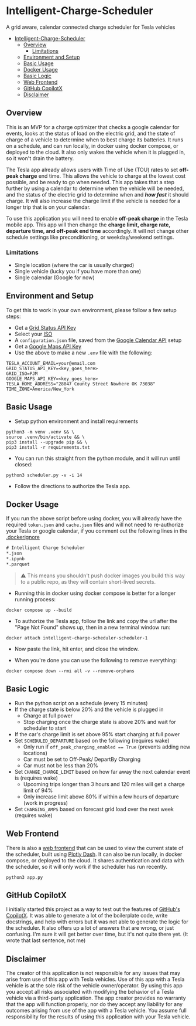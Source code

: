 # Intelligent-Charge-Scheduler

A grid aware, calendar connected charge scheduler for Tesla vehicles

- [Intelligent-Charge-Scheduler](#intelligent-charge-scheduler)
  - [Overview](#overview)
    - [Limitations](#limitations)
  - [Environment and Setup](#environment-and-setup)
  - [Basic Usage](#basic-usage)
  - [Docker Usage](#docker-usage)
  - [Basic Logic](#basic-logic)
  - [Web Frontend](#web-frontend)
  - [GitHub CopilotX](#github-copilotx)
  - [Disclaimer](#disclaimer)

## Overview

This is an MVP for a charge optimizer that checks a google calendar for events, looks at the status of load on the electric grid, and the state of charge of a vehicle to determine when to best charge its batteries. It runs on a schedule, and can run locally, in docker using docker compose, or deployed to the cloud. It also only wakes the vehicle when it is plugged in, so it won't drain the battery.

The Tesla app already allows users with Time of Use (TOU) rates to set **off-peak charge** end time. This allows the vehicle to charge at the lowest cost possible, and be ready to go when needed. This app takes that a step further by using a calendar to determine when the vehicle will be needed, and the status of the electric grid to determine when and **_how fast_** it should charge. It will also increase the charge limit if the vehicle is needed for a longer trip that is on your calendar.

To use this application you will need to enable **off-peak charge** in the Tesla mobile app. This app will then change the **charge limit, charge rate, departure time, and off-peak end time** accordingly. It will not change other schedule settings like preconditioning, or weekday/weekend settings.

### Limitations

- Single location (where the car is usually charged)
- Single vehicle (lucky you if you have more than one)
- Single calendar (Google for now)

## Environment and Setup

To get this to work in your own environment, please follow a few setup steps:

- Get a [Grid Status API Key](https://www.gridstatus.io/api)
- Select your [ISO](https://www.gridstatus.io/map)
- A `configuration.json` file, saved from the [Google Calendar API](https://developers.google.com/calendar/api/quickstart/python) setup
- Get a [Google Maps API Key](https://console.cloud.google.com/google/maps-apis/credentials?authuser=1&project=intelligent-charge-scheduler)
- Use the above to make a new `.env` file with the following:

```shell
TESLA_ACCOUNT_EMAIL=your@email.com
GRID_STATUS_API_KEY=<key_goes_here>
GRID_ISO=PJM
GOOGLE_MAPS_API_KEY=<key_goes_here>
TESLA_HOME_ADDRESS="28047 County Street Nowhere OK 73038"
TIME_ZONE=America/New_York
```

## Basic Usage

- Setup python environment and install requirements

```shell
python3 -m venv .venv && \
source .venv/bin/activate && \
pip3 install --upgrade pip && \
pip3 install -r requirements.txt
```

- You can run this straight from the python module, and it will run until closed:

```shell
python3 scheduler.py -v -i 14
```

- Follow the directions to authorize the Tesla app.

## Docker Usage

If you run the above script before using docker, you will already have the required `token.json` and `cache.json` files and will not need to re-authorize your Tesla or google calendar, if you comment out the following lines in the [.dockerignore](.dockerignore)

```requirements.txt
# Intelligent Charge Scheduler
*.json
*.ipynb
*.parquet
```

> ⚠️ This means you shouldn't push docker images you build this way to a public repo, as they will contain short-lived secrets.

- Running this in docker using docker compose is better for a longer running process:

```shell
docker compose up --build
```

- To authorize the Tesla app, follow the link and copy the url after the "Page Not Found" shows up, then in a new terminal window run:

```shell
docker attach intelligent-charge-scheduler-scheduler-1
```

- Now paste the link, hit enter, and close the window.

- When you're done you can use the following to remove everything:

```shell
docker compose down --rmi all -v --remove-orphans
```

## Basic Logic

- Run the python script on a schedule (every 15 minutes)
- If the charge state is below 20% and the vehicle is plugged in
  - Charge at full power
  - Stop charging once the charge state is above 20% and wait for scheduler to start
- If the car's charge limit is set above 95% start charging at full power
- Set `SCHEDULED_DEPARTURE` based on the following (requires wake)
  - Only run if `off_peak_charging_enabled == True` (prevents adding new locations)
  - Car must be set to Off-Peak/ DepartBy Charging
  - Car must not be less than 20%
- Set `CHANGE_CHARGE_LIMIT` based on how far away the next calendar event is (requires wake)
  - Upcoming trips longer than 3 hours and 120 miles will get a charge limit of 94%
  - Only increase limit above 80% if within a few hours of departure (work in progress)
- Set `CHARGING_AMPS` based on forecast grid load over the next week (requires wake)

## Web Frontend

There is also a [web frontend](app.py) that can be used to view the current state of the scheduler, built using [Plotly Dash](https://dash.plotly.com). It can also be run locally, in docker compose, or deployed to the cloud. It shares authentication and data with the scheduler, so it will only work if the scheduler has run recently.

```shell
python3 app.py
```

## GitHub CopilotX

I initially started this project as a way to test out the features of [GitHub's CopilotX](https://github.com/features/preview/copilot-x). It was able to generate a lot of the boilerplate code, write docstrings, and help with errors but it was not able to generate the logic for the scheduler. It also offers up a lot of answers that are wrong, or just confusing. I'm sure it will get better over time, but it's not quite there yet. (It wrote that last sentence, not me)

## Disclaimer

The creator of this application is not responsible for any issues that may arise from use of this app with Tesla vehicles. Use of this app with a Tesla vehicle is at the sole risk of the vehicle owner/operator. By using this app you accept all risks associated with modifying the behavior of a Tesla vehicle via a third-party application. The app creator provides no warranty that the app will function properly, nor do they accept any liability for any outcomes arising from use of the app with a Tesla vehicle. You assume full responsibility for the results of using this application with your Tesla vehicle.
